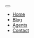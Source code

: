 <nav class="navbar navbar-light navbar-expand-md">
  <a class="navbar-brand" id="logo" href="/"></a>
  <button class="navbar-toggler" type="button" data-toggle="collapse" data-target="#navbarSupportedContent" aria-controls="navbarSupportedContent" aria-expanded="false" aria-label="Toggle navigation">
    <span class="navbar-toggler-icon"></span>
  </button>
  <div
    class="collapse navbar-collapse" id="navbarSupportedContent">
    <ul class="navbar-nav">
      <li class="nav-item"><a class="nav-link" href="/">Home</a></li>
      <li class="nav-item"><a class="nav-link" href="/blog/">Blog</a></li>
      <li class="nav-item"><a class="nav-link" href="/contact/">Agents</a></li>
      <li class="nav-item"><a class="nav-link" href="/contact/">Contact</a></li>
    </ul>
    </div>
</nav>
